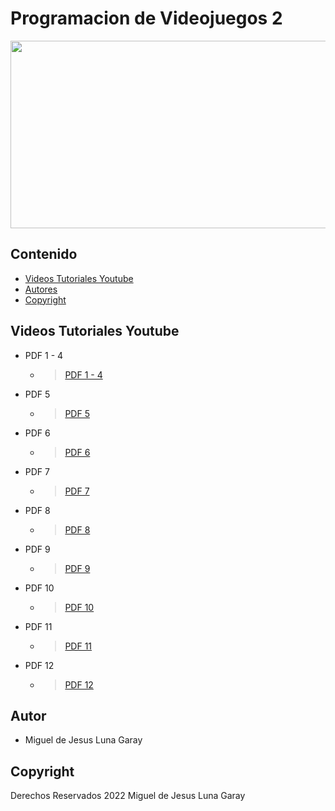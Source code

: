 # Programacion de Videojuegos 2
<p align="center">
    <img src="https://wallpapers.com/images/featured/juegos-indie-pusr8rco8kl3irzi.jpg" alt="Logo" width=1200 height=300>

 


## Contenido

- [Videos Tutoriales Youtube](#Videos_Tutoriales_Youtube)
- [Autores](#autores)
- [Copyright](#copyright)




## Videos Tutoriales Youtube

* PDF 1 - 4
  * >  <a href="https://drive.google.com/file/d/10vqaJTOIROELNhp5cR0zCGItzDVuWwtg/view?usp=drive_link">PDF 1 - 4</a>
* PDF 5
  * >  <a href="https://drive.google.com/file/d/1aB9EP8JusRz28SYVklvVyBkQPq6vGpKH/view?usp=drive_link">PDF 5</a>
* PDF 6
  * >  <a href="https://drive.google.com/file/d/1dhQrvgj9COKTlFEaraQ41dR0WaKQ3t2a/view?usp=drive_link">PDF 6</a>
* PDF 7
  * > <a href="https://drive.google.com/file/d/1sBV3Vd6_BUYRdoQkvq-F3EHjIbgbJWD8/view?usp=drive_link">PDF 7</a>
* PDF 8
  * > <a href="https://drive.google.com/file/d/164b77Z6-L3tOPzoQ_eqrydALOrpKxk2I/view?usp=drive_link">PDF 8</a>
* PDF 9
  * > <a href="https://drive.google.com/file/d/1NainfJA6NScLwtpN90hW6-yttW71savI/view?usp=drive_link">PDF 9</a>
* PDF 10
  * > <a href="https://drive.google.com/file/d/1L89-Da0rWoe4x3mi-2PE3LFVa0q5CYDh/view?usp=drive_link">PDF 10</a>
* PDF 11
  * > <a href="https://drive.google.com/file/d/1t1efi7dLJXUPdU6PEDHy3Ud2_4_qtmLH/view?usp=drive_link">PDF 11</a>
* PDF 12
  * > <a href="https://drive.google.com/file/d/1irgga7k7mEAyZxRMntaiaWlZVuhtKWSF/view?usp=drive_link">PDF 12</a>


## Autor
* Miguel de Jesus Luna Garay

## Copyright
Derechos Reservados 2022
Miguel de Jesus Luna Garay
